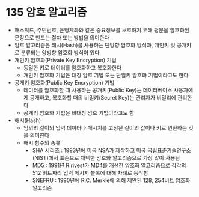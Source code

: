 # 135 암호 알고리즘

- 패스워드, 주민번호, 은행계좌와 같은 중요정보를 보호하기 우해 평문을 암호화된 문장으로 만드는 절차 또는 방법을 의미한다
- 암호 알고리즘은 해시(Hash)를 사용하는 단방향 암호화 방식과, 개인키 및 공개키로 분류되는 양방향 암호화 방식이 있다
- 개인키 암호화(Private Key Encryption) 기법
  - 동일한 키로 데이터를 암호화하고 복호화한다
  - 개인키 암호화 기법은 대칭 암호 기법 또는 단일키 암호화 기법이라고도 한다
- 공개키 암호화(Public Key Encryption) 기법
  - 데이터를 암호화할 때 사용하는 공개키(Public Key)는 데이터베이스 사용자에게 공개하고, 복호화할 때의 비밀키(Secret Key)는 관리자가 비밀리에 관리한다
  - 공개키 암호화 기법은 비대칭 암호 기법이라고도 함
- 해시(Hash)
  - 임의의 길이의 입력 데이터나 메시지를 고정된 길이의 값이나 키로 변환하는 것을 의미한다
  - 해시 함수의 종류
    - SHA 시리즈 : 1993년에 미국 NSA가 제작하고 미국 국립표준기술연구소(NIST)에서 표준으로 채택한 암호화 알고리즘으로 가장 많이 사용됨
    - MD5 : 1991년 R.rivest가 MD4를 개선한 암호화 알고리즘으로 각각의 512 비트짜리 입력 메시지 블록에 대해 차례로 동작함
    - SNEFRU : 1990년에 R.C. Merkle에 의해 제안된 128, 254비트 암호화 알고리즘